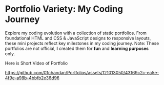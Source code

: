 # Portfolio Variety: My Coding Journey
Explore my coding evolution with a collection of static portfolios. From foundational HTML and CSS & JavaScript designs to responsive layouts, these mini projects reflect key milestones in my coding journey.
Note: These portfolios are not official, I created them for **fun** and **learning purposes** only.

Here is Short Video of Portfolio

https://github.com/01chandan/Portfolios/assets/121013050/43169c2c-ea5e-4f9e-a98b-4bbfb2e36d96

